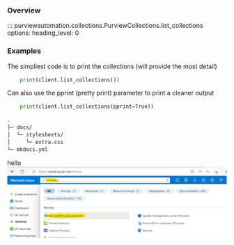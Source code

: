 ### Overview
::: purviewautomation.collections.PurviewCollections.list_collections
    options:
        heading_level: 0

### Examples

The simpliest code is to print the collections (will provide the most detail)
```Python
    print(client.list_collections())
```

Can also use the pprint (pretty print) parameter to print a cleaner output
```Python
    print(client.list_collections(pprint=True))
```

``` sh
.
├─ docs/
│  └─ stylesheets/
│     └─ extra.css
└─ mkdocs.yml
```

hello 
![Nav tabs enabled](../img/create-purview/image01.png)